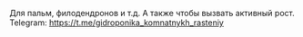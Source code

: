 Для пальм, филодендронов и т.д. 
А также чтобы вызвать активный рост.
Telegram: https://t.me/gidroponika_komnatnykh_rasteniy